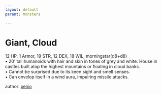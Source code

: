 ```yaml
---
layout: default
parent: Monsters 

--- 
```

# Giant, Cloud
12 HP, 1 Armor, 19 STR, 12 DEX, 18 WIL, morningstar(d8+d8)  
• 20’ tall humanoids with hair and skin in tones of grey and white.   House in castles built atop the highest mountains or floating in cloud banks.  
• Cannot be surprised due to its keen sight and smell senses.  
• Can envelop itself in a wind aura, impairing missile attacks.  




author: [xenio](https://xenioinabottle.blogspot.com/2021/02/classic-monsters-for-cairnito-part-1.html) 


